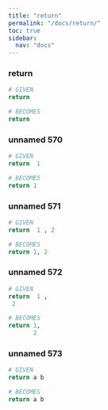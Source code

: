 ```yaml
---
title: "return"
permalink: "/docs/return/"
toc: true
sidebar:
  nav: "docs"
---
```

### return
```ruby
# GIVEN
return
```
```ruby
# BECOMES
return
```
### unnamed 570
```ruby
# GIVEN
return  1
```
```ruby
# BECOMES
return 1
```
### unnamed 571
```ruby
# GIVEN
return  1 , 2
```
```ruby
# BECOMES
return 1, 2
```
### unnamed 572
```ruby
# GIVEN
return  1 , 
 2
```
```ruby
# BECOMES
return 1,
       2
```
### unnamed 573
```ruby
# GIVEN
return a b
```
```ruby
# BECOMES
return a b
```
